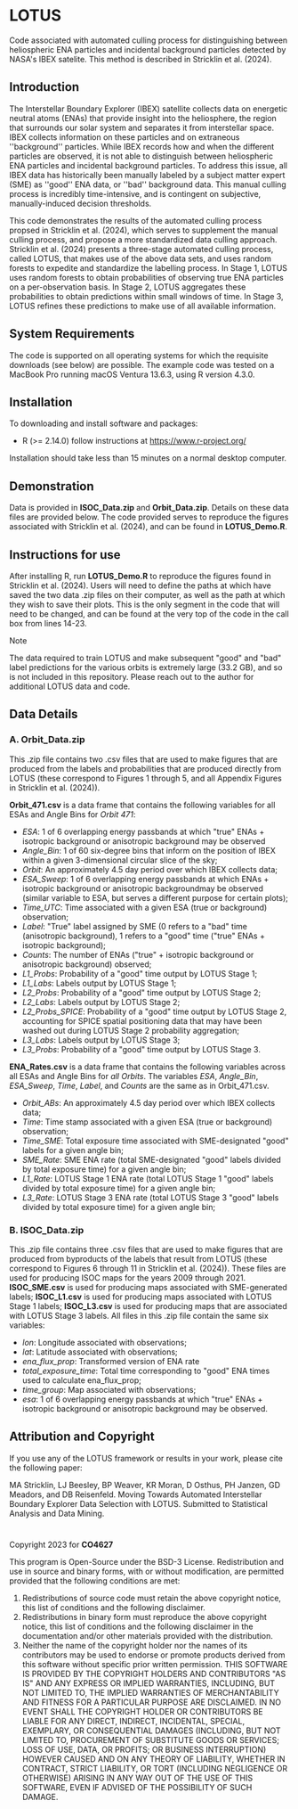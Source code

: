 # LOTUS
Code associated with automated culling process for distinguishing between heliospheric ENA particles and incidental background particles detected by NASA's IBEX satelite. This method is described in Stricklin et al. (2024).

## Introduction
The Interstellar Boundary Explorer (IBEX) satellite collects data on energetic neutral atoms (ENAs) that provide insight into the heliosphere, the region that surrounds our solar system and separates it from interstellar space. IBEX collects information on these particles and on extraneous ''background'' particles. While IBEX records how and when the different particles are observed, it is not able to distinguish between heliospheric ENA particles and incidental background particles. To address this issue, all IBEX data has historically been manually labeled by a subject matter expert (SME) as ''good'' ENA data, or ''bad'' background data. This manual culling process is incredibly time-intensive, and is contingent on subjective, manually-induced decision thresholds. 

This code demonstrates the results of the automated culling process propsed in Stricklin et al. (2024), which serves to supplement the manual culling process, and propose a more standardized data culling approach. Stricklin et al. (2024) presents a three-stage automated culling process, called LOTUS, that makes use of the above data sets, and uses random forests to expedite and standardize the labelling process. In Stage 1, LOTUS uses random forests to obtain probabilities of observing true ENA particles on a per-observation basis. In Stage 2, LOTUS aggregates these probabilities to obtain predictions within small windows of time. In Stage 3, LOTUS refines these predictions to make use of all available information. 

## System Requirements
The code is supported on all operating systems for which the requisite downloads (see below) are possible. The example code was tested on a MacBook Pro running macOS Ventura 13.6.3, using R version 4.3.0.

## Installation 
To downloading and install software and packages:

* R (>= 2.14.0) follow instructions at https://www.r-project.org/

Installation should take less than 15 minutes on a normal desktop computer.

## Demonstration 
Data is provided in **ISOC_Data.zip** and **Orbit_Data.zip**. Details on these data files are provided below. The code provided serves to reproduce the figures associated with Stricklin et al. (2024), and can be found in **LOTUS_Demo.R**.

## Instructions for use
After installing R, run **LOTUS_Demo.R** to reproduce the figures found in Stricklin et al. (2024). Users will need to define the paths at which have saved the two data .zip files on their computer, as well as the path at which they wish to save their plots. This is the only segment in the code that will need to be changed, and can be found at the very top of the code in the call box from lines 14-23.

>[!NOTE]
>The data required to train LOTUS and make subsequent "good" and "bad" label predictions for the various orbits is extremely large (33.2 GB), and so is not included in this repository. Please reach out to the author for additional LOTUS data and code.

## Data Details

### A. Orbit_Data.zip
This .zip file contains two .csv files that are used to make figures that are produced from the labels and probabilities that are produced directly from LOTUS (these correspond to Figures 1 through 5, and all Appendix Figures in Stricklin et al. (2024)).

**Orbit_471.csv** is a data frame that contains the following variables for all ESAs and Angle Bins for _Orbit 471_:
   - _ESA_: 1 of 6 overlapping energy passbands at which "true" ENAs + isotropic background or anisotropic background may be observed
   - _Angle_Bin_: 1 of 60 six-degree bins that inform on the position of IBEX within a given 3-dimensional circular slice of the sky;
   - _Orbit_: An approximately 4.5 day period over which IBEX collects data;
   - _ESA_Sweep_: 1 of 6 overlapping energy passbands at which ENAs + isotropic background or anisotropic backgroundmay be observed (similar variable to ESA, but serves a different purpose for certain plots);
   - _Time_UTC_: Time associated with a given ESA (true or background) observation;
   - _Label_: "True" label assigned by SME (0 refers to a "bad" time (anisotropic background), 1 refers to a "good" time ("true" ENAs + isotropic background);
   - _Counts_: The number of ENAs ("true" + isotropic background or anisotropic background) observed;
   - _L1_Probs_: Probability of a "good" time output by LOTUS Stage 1;
   - _L1_Labs_: Labels output by LOTUS Stage 1;
   - _L2_Probs_: Probability of a "good" time output by LOTUS Stage 2;
   - _L2_Labs_: Labels output by LOTUS Stage 2; 
   - _L2_Probs_SPICE_: Probability of a "good" time output by LOTUS Stage 2, accounting for SPICE spatial positioning data that may have been washed out during LOTUS Stage 2 probability aggregation;
   - _L3_Labs_: Labels output by LOTUS Stage 3; 
   - _L3_Probs_: Probability of a "good" time output by LOTUS Stage 3.

**ENA_Rates.csv** is a data frame that contains the following variables across all ESAs and Angle Bins for _all Orbits_. The variables _ESA_, _Angle_Bin_, _ESA_Sweep_, _Time_, _Label_, and _Counts_ are the same as in Orbit_471.csv.
   - _Orbit_ABs_: An approximately 4.5 day period over which IBEX collects data;
   - _Time_: Time stamp associated with a given ESA (true or background) observation;
   - _Time_SME_: Total exposure time associated with SME-designated "good" labels for a given angle bin;
   - _SME_Rate_: SME ENA rate (total SME-designated "good" labels divided by total exposure time) for a given angle bin;
   - _L1_Rate_: LOTUS Stage 1 ENA rate (total LOTUS Stage 1 "good" labels divided by total exposure time) for a given angle bin;
   - _L3_Rate_: LOTUS Stage 3 ENA rate (total LOTUS Stage 3 "good" labels divided by total exposure time) for a given angle bin;

### B. ISOC_Data.zip
This .zip file contains three .csv files that are used to make figures that are produced from byproducts of the labels that result from LOTUS (these correspond to Figures 6 through 11 in Stricklin et al. (2024)). These files are used for producing ISOC maps for the years 2009 through 2021. **ISOC_SME.csv** is used for producing maps associated with SME-generated labels; **ISOC_L1.csv** is used for producing maps associated with LOTUS Stage 1 labels; **ISOC_L3.csv** is used for producing maps that are associated with LOTUS Stage 3 labels. All files in this .zip file contain the same six variables:
   - _lon_: Longitude associated with observations;
   - _lat_: Latitude associated with observations;
   - _ena_flux_prop_: Transformed version of ENA rate
   - _total_exposure_time_: Total time corresponding to "good" ENA times used to calculate ena_flux_prop;
   - _time_group_: Map associated with observations;
   - _esa_: 1 of 6 overlapping energy passbands at which "true" ENAs + isotropic background or anisotropic background may be observed.

## Attribution and Copyright 
If you use any of the LOTUS framework or results in your work, please cite the following paper:

MA Stricklin, LJ Beesley, BP Weaver, KR Moran, D Osthus, PH Janzen, GD Meadors, and DB Reisenfeld. Moving Towards Automated Interstellar Boundary Explorer Data Selection with LOTUS. Submitted to Statistical Analysis and Data Mining.
#
Copyright 2023 for **CO4627**

This program is Open-Source under the BSD-3 License.   Redistribution and use in source and binary forms, with or without modification, are permitted provided that the following conditions are met:
1. Redistributions of source code must retain the above copyright notice, this list of conditions and the following disclaimer.
2. Redistributions in binary form must reproduce the above copyright notice, this list of conditions and the following disclaimer in the documentation and/or other materials provided with the distribution.
3. Neither the name of the copyright holder nor the names of its contributors may be used to endorse or promote products derived from this software without specific prior written permission. THIS SOFTWARE IS PROVIDED BY THE COPYRIGHT HOLDERS AND CONTRIBUTORS "AS IS" AND ANY EXPRESS OR IMPLIED WARRANTIES, INCLUDING, BUT NOT LIMITED TO, THE IMPLIED WARRANTIES OF MERCHANTABILITY AND FITNESS FOR A PARTICULAR PURPOSE ARE DISCLAIMED. IN NO EVENT SHALL THE COPYRIGHT HOLDER OR CONTRIBUTORS BE LIABLE FOR ANY DIRECT, INDIRECT, INCIDENTAL, SPECIAL, EXEMPLARY, OR CONSEQUENTIAL DAMAGES (INCLUDING, BUT NOT LIMITED TO, PROCUREMENT OF SUBSTITUTE GOODS OR SERVICES; LOSS OF USE, DATA, OR PROFITS; OR BUSINESS INTERRUPTION) HOWEVER CAUSED AND ON ANY THEORY OF LIABILITY, WHETHER IN CONTRACT, STRICT LIABILITY, OR TORT (INCLUDING NEGLIGENCE OR OTHERWISE) ARISING IN ANY WAY OUT OF THE USE OF THIS SOFTWARE, EVEN IF ADVISED OF THE POSSIBILITY OF SUCH DAMAGE.
